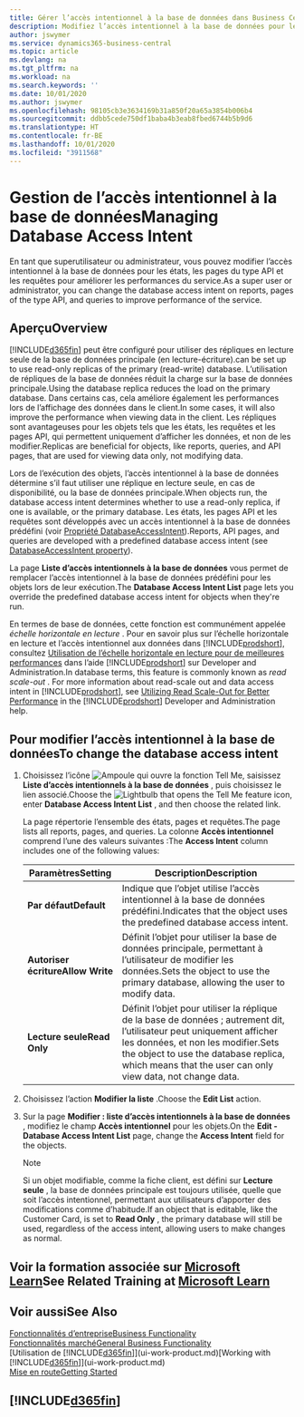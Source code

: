```yaml
---
title: Gérer l’accès intentionnel à la base de données dans Business Central | Microsoft Docs
description: Modifiez l’accès intentionnel à la base de données pour les états, les pages API et les requêtes.
author: jswymer
ms.service: dynamics365-business-central
ms.topic: article
ms.devlang: na
ms.tgt_pltfrm: na
ms.workload: na
ms.search.keywords: ''
ms.date: 10/01/2020
ms.author: jswymer
ms.openlocfilehash: 98105cb3e3634169b31a850f20a65a3854b006b4
ms.sourcegitcommit: ddbb5cede750df1baba4b3eab8fbed6744b5b9d6
ms.translationtype: HT
ms.contentlocale: fr-BE
ms.lasthandoff: 10/01/2020
ms.locfileid: "3911568"
---
```

# <a name="managing-database-access-intent"></a><span data-ttu-id="8c82f-103">Gestion de l’accès intentionnel à la base de données</span><span class="sxs-lookup"><span data-stu-id="8c82f-103">Managing Database Access Intent</span></span> 

<span data-ttu-id="8c82f-104">En tant que superutilisateur ou administrateur, vous pouvez modifier l’accès intentionnel à la base de données pour les états, les pages du type API et les requêtes pour améliorer les performances du service.</span><span class="sxs-lookup"><span data-stu-id="8c82f-104">As a super user or administrator, you can change the database access intent on reports, pages of the type API, and queries to improve performance of the service.</span></span>

## <a name="overview"></a><span data-ttu-id="8c82f-105">Aperçu</span><span class="sxs-lookup"><span data-stu-id="8c82f-105">Overview</span></span>

[!INCLUDE[d365fin](includes/d365fin_md.md)] <span data-ttu-id="8c82f-106">peut être configuré pour utiliser des répliques en lecture seule de la base de données principale (en lecture-écriture).</span><span class="sxs-lookup"><span data-stu-id="8c82f-106">can be set up to use read-only replicas of the primary (read-write) database.</span></span> <span data-ttu-id="8c82f-107">L’utilisation de répliques de la base de données réduit la charge sur la base de données principale.</span><span class="sxs-lookup"><span data-stu-id="8c82f-107">Using the database replica reduces the load on the primary database.</span></span> <span data-ttu-id="8c82f-108">Dans certains cas, cela améliore également les performances lors de l’affichage des données dans le client.</span><span class="sxs-lookup"><span data-stu-id="8c82f-108">In some cases, it will also improve the performance when viewing data in the client.</span></span> <span data-ttu-id="8c82f-109">Les répliques sont avantageuses pour les objets tels que les états, les requêtes et les pages API, qui permettent uniquement d’afficher les données, et non de les modifier.</span><span class="sxs-lookup"><span data-stu-id="8c82f-109">Replicas are beneficial for objects, like reports, queries, and API pages, that are used for viewing data only, not modifying data.</span></span>

<span data-ttu-id="8c82f-110">Lors de l’exécution des objets, l’accès intentionnel à la base de données détermine s’il faut utiliser une réplique en lecture seule, en cas de disponibilité, ou la base de données principale.</span><span class="sxs-lookup"><span data-stu-id="8c82f-110">When objects run, the database access intent determines whether to use a read-only replica, if one is available, or the primary database.</span></span> <span data-ttu-id="8c82f-111">Les états, les pages API et les requêtes sont développés avec un accès intentionnel à la base de données prédéfini (voir [Propriété DatabaseAccessIntent](/dynamics365/business-central/dev-itpro/developer/properties/devenv-dataaccessintent-property)).</span><span class="sxs-lookup"><span data-stu-id="8c82f-111">Reports, API pages, and queries are developed with a predefined database access intent (see [DatabaseAccessIntent property](/dynamics365/business-central/dev-itpro/developer/properties/devenv-dataaccessintent-property)).</span></span>

<span data-ttu-id="8c82f-112">La page **Liste d’accès intentionnels à la base de données** vous permet de remplacer l’accès intentionnel à la base de données prédéfini pour les objets lors de leur exécution.</span><span class="sxs-lookup"><span data-stu-id="8c82f-112">The **Database Access Intent List** page lets you override the predefined database access intent for objects when they're run.</span></span>

<span data-ttu-id="8c82f-113">En termes de base de données, cette fonction est communément appelée *échelle horizontale en lecture* . Pour en savoir plus sur l’échelle horizontale en lecture et l’accès intentionnel aux données dans [!INCLUDE[prodshort](includes/prodshort.md)], consultez [Utilisation de l’échelle horizontale en lecture pour de meilleures performances](/dynamics365/business-central/dev-itpro/administration/database-read-scale-out-overview) dans l’aide [!INCLUDE[prodshort](includes/prodshort.md)] sur Developer and Administration.</span><span class="sxs-lookup"><span data-stu-id="8c82f-113">In database terms, this feature is commonly known as *read scale-out* . For more information about read-scale out and data access intent in [!INCLUDE[prodshort](includes/prodshort.md)], see [Utilizing Read Scale-Out for Better Performance](/dynamics365/business-central/dev-itpro/administration/database-read-scale-out-overview) in the [!INCLUDE[prodshort](includes/prodshort.md)] Developer and Administration help.</span></span>

## <a name="to-change-the-database-access-intent"></a><span data-ttu-id="8c82f-114">Pour modifier l’accès intentionnel à la base de données</span><span class="sxs-lookup"><span data-stu-id="8c82f-114">To change the database access intent</span></span>

1. <span data-ttu-id="8c82f-115">Choisissez l’icône ![Ampoule qui ouvre la fonction Tell Me](media/ui-search/search_small.png "Dites-moi ce que vous voulez faire"), saisissez **Liste d’accès intentionnels à la base de données** , puis choisissez le lien associé.</span><span class="sxs-lookup"><span data-stu-id="8c82f-115">Choose the ![Lightbulb that opens the Tell Me feature](media/ui-search/search_small.png "Tell me what you want to do") icon, enter **Database Access Intent List** , and then choose the related link.</span></span>

    <span data-ttu-id="8c82f-116">La page répertorie l’ensemble des états, pages et requêtes.</span><span class="sxs-lookup"><span data-stu-id="8c82f-116">The page lists all reports, pages, and queries.</span></span> <span data-ttu-id="8c82f-117">La colonne **Accès intentionnel** comprend l’une des valeurs suivantes :</span><span class="sxs-lookup"><span data-stu-id="8c82f-117">The **Access Intent** column includes one of the following values:</span></span>

    |<span data-ttu-id="8c82f-118">**Paramètres**</span><span class="sxs-lookup"><span data-stu-id="8c82f-118">**Setting**</span></span>|<span data-ttu-id="8c82f-119">**Description**</span><span class="sxs-lookup"><span data-stu-id="8c82f-119">**Description**</span></span>|  
    |------------|-------------|  
    |<span data-ttu-id="8c82f-120">**Par défaut**</span><span class="sxs-lookup"><span data-stu-id="8c82f-120">**Default**</span></span>|<span data-ttu-id="8c82f-121">Indique que l’objet utilise l’accès intentionnel à la base de données prédéfini.</span><span class="sxs-lookup"><span data-stu-id="8c82f-121">Indicates that the object uses the predefined database access intent.</span></span>|
    |<span data-ttu-id="8c82f-122">**Autoriser écriture**</span><span class="sxs-lookup"><span data-stu-id="8c82f-122">**Allow Write**</span></span>|<span data-ttu-id="8c82f-123">Définit l’objet pour utiliser la base de données principale, permettant à l’utilisateur de modifier les données.</span><span class="sxs-lookup"><span data-stu-id="8c82f-123">Sets the object to use the primary database, allowing the user to modify data.</span></span>|
    |<span data-ttu-id="8c82f-124">**Lecture seule**</span><span class="sxs-lookup"><span data-stu-id="8c82f-124">**Read Only**</span></span>|<span data-ttu-id="8c82f-125">Définit l’objet pour utiliser la réplique de la base de données ; autrement dit, l’utilisateur peut uniquement afficher les données, et non les modifier.</span><span class="sxs-lookup"><span data-stu-id="8c82f-125">Sets the object to use the database replica, which means that the user can only view data, not change data.</span></span>|

2. <span data-ttu-id="8c82f-126">Choisissez l’action **Modifier la liste** .</span><span class="sxs-lookup"><span data-stu-id="8c82f-126">Choose the **Edit List** action.</span></span>

3. <span data-ttu-id="8c82f-127">Sur la page **Modifier : liste d’accès intentionnels à la base de données** , modifiez le champ **Accès intentionnel** pour les objets.</span><span class="sxs-lookup"><span data-stu-id="8c82f-127">On the **Edit - Database Access Intent List** page, change the **Access Intent** field for the objects.</span></span>

    > [!NOTE]
    > <span data-ttu-id="8c82f-128">Si un objet modifiable, comme la fiche client, est défini sur **Lecture seule** , la base de données principale est toujours utilisée, quelle que soit l’accès intentionnel, permettant aux utilisateurs d’apporter des modifications comme d’habitude.</span><span class="sxs-lookup"><span data-stu-id="8c82f-128">If an object that is editable, like the Customer Card, is set to **Read Only** , the primary database will still be used, regardless of the access intent, allowing users to make changes as normal.</span></span>

## <a name="see-related-training-at-microsoft-learn"></a><span data-ttu-id="8c82f-129">Voir la formation associée sur [Microsoft Learn](/learn/paths/deploy-configure-dynamics-365-business-central/)</span><span class="sxs-lookup"><span data-stu-id="8c82f-129">See Related Training at [Microsoft Learn](/learn/paths/deploy-configure-dynamics-365-business-central/)</span></span>

## <a name="see-also"></a><span data-ttu-id="8c82f-130">Voir aussi</span><span class="sxs-lookup"><span data-stu-id="8c82f-130">See Also</span></span>
[<span data-ttu-id="8c82f-131">Fonctionnalités d’entreprise</span><span class="sxs-lookup"><span data-stu-id="8c82f-131">Business Functionality</span></span>](across-business-functionality.md)  
[<span data-ttu-id="8c82f-132">Fonctionnalités marché</span><span class="sxs-lookup"><span data-stu-id="8c82f-132">General Business Functionality</span></span>](ui-across-business-areas.md)  
<span data-ttu-id="8c82f-133">[Utilisation de [!INCLUDE[d365fin](includes/d365fin_md.md)]](ui-work-product.md)</span><span class="sxs-lookup"><span data-stu-id="8c82f-133">[Working with [!INCLUDE[d365fin](includes/d365fin_md.md)]](ui-work-product.md)</span></span>  
[<span data-ttu-id="8c82f-134">Mise en route</span><span class="sxs-lookup"><span data-stu-id="8c82f-134">Getting Started</span></span>](product-get-started.md)    

## [!INCLUDE[d365fin](includes/free_trial_md.md)]  
